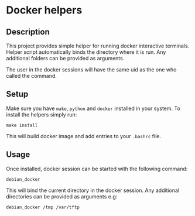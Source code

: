 # Docker helpers

## Description

This project provides simple helper for running docker interactive terminals.
Helper script automatically binds the directory where it is run.
Any additional folders can be provided as arguments.

The user in the docker sessions will have the same uid as the one who called the command.

## Setup

Make sure you have `make`, `python` and `docker` installed in your system.
To install the helpers simply run:

```
make install
```

This will build docker image and add entries to your `.bashrc` file.


## Usage

Once installed, docker session can be started with the following command:

```
debian_docker
```

This will bind the current directory in the docker session.
Any additional directories can be provided as arguments e.g:

```
debian_docker /tmp /var/tftp
```
